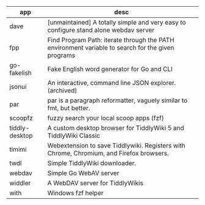 | app | desc |
| --- | --- |
| dave | [unmaintained] A totally simple and very easy to configure stand alone webdav server |
| fpp | Find Program Path: iterate through the PATH environment variable to search for the given programs |
| go-fakelish | Fake English word generator for Go and CLI |
| jsonui | An interactive, command line JSON explorer. (archived) |
| par | par is a paragraph reformatter, vaguely similar to fmt, but better. |
| scoopfz | fuzzy search your local scoop apps (fzf) |
| tiddly-desktop | A custom desktop browser for TiddlyWiki 5 and TiddlyWiki Classic |
| timimi | Webextension to save Tiddlywiki. Registers with Chrome, Chromium, and Firefox browsers. |
| twdl | Simple TiddlyWiki downloader. |
| webdav | Simple Go WebAV server |
| widdler | A WebDAV server for TiddlyWikis |
| with | Windows fzf helper |
